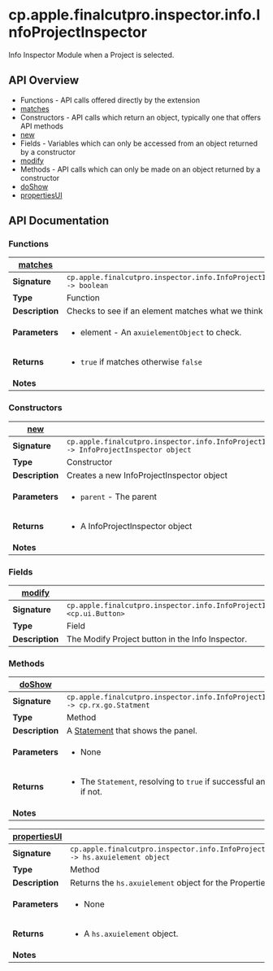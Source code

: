 # cp.apple.finalcutpro.inspector.info.InfoProjectInspector

Info Inspector Module when a Project is selected.

## API Overview
* Functions - API calls offered directly by the extension
 * [matches](#matches)
* Constructors - API calls which return an object, typically one that offers API methods
 * [new](#new)
* Fields - Variables which can only be accessed from an object returned by a constructor
 * [modify](#modify)
* Methods - API calls which can only be made on an object returned by a constructor
 * [doShow](#doShow)
 * [propertiesUI](#propertiesUI)

## API Documentation

### Functions

| [matches](#matches)         |                                                                                     |
| --------------------------------------------|-------------------------------------------------------------------------------------|
| **Signature**                               | `cp.apple.finalcutpro.inspector.info.InfoProjectInspector.matches(element) -> boolean`                                                                    |
| **Type**                                    | Function                                                                     |
| **Description**                             | Checks to see if an element matches what we think it should be.                                                                     |
| **Parameters**                              | <ul><li>element - An `axuielementObject` to check.</li></ul> |
| **Returns**                                 | <ul><li>`true` if matches otherwise `false`</li></ul>          |
| **Notes**                                   | <ul></ul>                |

### Constructors

| [new](#new)         |                                                                                     |
| --------------------------------------------|-------------------------------------------------------------------------------------|
| **Signature**                               | `cp.apple.finalcutpro.inspector.info.InfoProjectInspector.new(parent) -> InfoProjectInspector object`                                                                    |
| **Type**                                    | Constructor                                                                     |
| **Description**                             | Creates a new InfoProjectInspector object                                                                     |
| **Parameters**                              | <ul><li>`parent`     - The parent</li></ul> |
| **Returns**                                 | <ul><li>A InfoProjectInspector object</li></ul>          |
| **Notes**                                   | <ul></ul>                |

### Fields

| [modify](#modify)         |                                                                                     |
| --------------------------------------------|-------------------------------------------------------------------------------------|
| **Signature**                               | `cp.apple.finalcutpro.inspector.info.InfoProjectInspector.modify <cp.ui.Button>`                                                                    |
| **Type**                                    | Field                                                                     |
| **Description**                             | The Modify Project button in the Info Inspector.                                                                     |

### Methods

| [doShow](#doShow)         |                                                                                     |
| --------------------------------------------|-------------------------------------------------------------------------------------|
| **Signature**                               | `cp.apple.finalcutpro.inspector.info.InfoProjectInspector:doShow() -> cp.rx.go.Statment`                                                                    |
| **Type**                                    | Method                                                                     |
| **Description**                             | A [Statement](cp.rx.go.Statement.md) that shows the panel.                                                                     |
| **Parameters**                              | <ul><li>None</li></ul> |
| **Returns**                                 | <ul><li>The `Statement`, resolving to `true` if successful and sending an error if not.</li></ul>          |
| **Notes**                                   | <ul></ul>                |

| [propertiesUI](#propertiesUI)         |                                                                                     |
| --------------------------------------------|-------------------------------------------------------------------------------------|
| **Signature**                               | `cp.apple.finalcutpro.inspector.info.InfoProjectInspector:propertiesUI() -> hs.axuielement object`                                                                    |
| **Type**                                    | Method                                                                     |
| **Description**                             | Returns the `hs.axuielement` object for the Properties UI.                                                                     |
| **Parameters**                              | <ul><li>None</li></ul> |
| **Returns**                                 | <ul><li>A `hs.axuielement` object.</li></ul>          |
| **Notes**                                   | <ul></ul>                |

